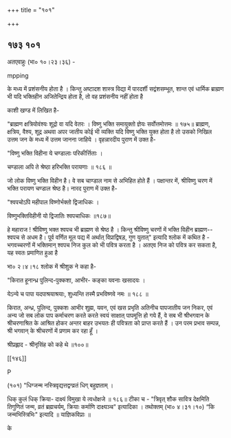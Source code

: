 +++
title = "१०१"

+++


## १७३ १०१
अतएवाहुः (भा० १०।२३।३६) - 

mpping 

के मध्य में प्रशंसनीय होता है । किन्तु अष्टादश शास्त्र विद्या में पारदर्शी सद्वंशसम्भूत, शान्त एवं धार्मिक ब्राह्मण भी यदि भक्तिहीन अजितेन्द्रिय होता है, तो वह प्रशंसनीय नहीं होता है 

काशी खण्ड में लिखित है- 

"ब्राह्मण क्षत्रियोवंश्यः शूद्रो वा यदि वेतरः । विष्णु भक्ति समायुक्तो ज्ञेयः सर्वोत्तमोत्तमः ॥ १७५॥ ब्राह्मण, क्षत्रिय, वैश्य, शूद्र अथवा अपर जातीय कोई भी व्यक्ति यदि विष्णु भक्ति युक्त होता है तो उसको निखिल उत्तम जन के मध्य में उत्तम जानना जाहिये । वृहन्नारदीय पुराण में उक्त है- 

"विष्णु भक्ति विहीना ये चण्डालाः परिकीर्त्तिताः । 

चण्डाला अपि ते श्रेष्ठा हरिभक्ति परायणाः ॥ १८६ ॥ 

जो लोक विष्णु भक्ति विहीन है। वे सब चाण्डाल नाम से अभिहित होते हैं । पक्षान्तर में, श्रीविष्णु चरण में भक्ति परायण चण्डाल श्रेष्ठ है। नारद पुराण में उक्त है- 

"श्वपचोऽपि महीपाल विष्णोर्भक्तो द्विजाधिकः । 

विष्णुभक्तिविहीनी यो द्विजातिः श्वपचाधिकः ॥१८७॥ 

हे महाराज ! श्रीविष्णु भक्त श्वपच भी ब्राह्मण से श्रेष्ठ है । किन्तु श्रीविष्णु चरणों में भक्ति विहीन ब्राह्मण-- श्वपच से अधम है। पूर्व वर्णित मूल पद्य में अर्थात् विप्राद्विषड़, गुण युतात्" इत्यादि श्लोक में कथित है - भगवच्चरणों में भक्तिमान् श्वपच निज कुल को भी पवित्र करता है । अतएव निज को पवित्र कर सकता है, यह स्वतः प्रमाणित हुआ है 

भा० २।४।१८ श्लोक में श्रीशुक ने कहा है- 

"किरात हूनान्ध्र पुलिन्द-पुक्कशा, आभीर- कङ्का यवनाः खसादयः । 

येऽन्ये च पापा यदपाश्रयाश्रयाः, शुध्यन्ति तस्मै प्रभविष्णवे नमः ॥ १८८ ॥ 

किरात, अन्ध्र, पुलिन्द, पुक्कशः आभीर शुह्म, यवन, एवं खस प्रभृति अतिनीच पापजातीय जन निकर, एवं अन्य जो सब लोक पाप कर्माचरण करते करते स्वयं साक्षात् पापमूत्ति हो गये हैं, वे सब भी श्रीभगवान के श्रीचरणाश्रित के आश्रित होकर अन्तर बाहर उभयतः ही पवित्रता को प्राप्त करते हैं । उन परम प्रभाव सम्पन्न, श्री भगवान् के श्रीचरणों में प्रणाम कर रहा हूँ । 

श्रीप्रह्लाद - श्रीनृसिंह को कहे थे ॥१००॥ 

[[१४६]] 

P 



(१०१) "धिग्जन्म नस्त्रिवृद्यत्तद्वग्व्रतं धिग् बहुज्ञताम् । 

धिक् कुलं धिक् क्रिया- दाक्ष्यं विमुखा ये त्वधोक्षजे ॥ १८६॥ टीका च - "त्रिवृत् शौक सावित्र देक्षमिति तिगुणितं जन्म, व्रतं ब्रह्मचर्यम्, क्रियाः कर्माणि दाक्ष्यञ्च" इत्यादिका । तथोक्तम् (भा० ४।३१।१०) “कि जन्मभिस्त्रिभिः" इत्यादि ॥ याज्ञिकविप्राः ॥ 

के 
